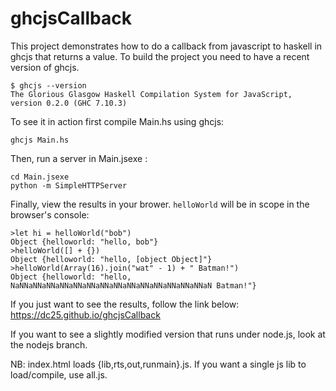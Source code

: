 # ghcjsCallback

This project demonstrates how to do a callback from javascript to haskell in ghcjs that returns a value.  To build the project you need to have a recent version of ghcjs.

    $ ghcjs --version
    The Glorious Glasgow Haskell Compilation System for JavaScript, version 0.2.0 (GHC 7.10.3)

To see it in action first compile Main.hs using ghcjs:

    ghcjs Main.hs

Then, run a server in Main.jsexe :

    cd Main.jsexe
    python -m SimpleHTTPServer

Finally, view the results in your brower. `helloWorld` will be in scope in the browser's console:

    >let hi = helloWorld("bob")
    Object {helloworld: "hello, bob"}
    >helloWorld([] + {})
    Object {helloworld: "hello, [object Object]"}
    >helloWorld(Array(16).join("wat" - 1) + " Batman!")
    Object {helloworld: "hello, NaNNaNNaNNaNNaNNaNNaNNaNNaNNaNNaNNaNNaNNaNNaN Batman!"}

If you just want to see the results, follow the link below:
https://dc25.github.io/ghcjsCallback

If you want to see a slightly modified version that runs under node.js,
look at the nodejs branch.

NB: index.html loads {lib,rts,out,runmain}.js. If you want a single js lib to load/compile, use all.js.
